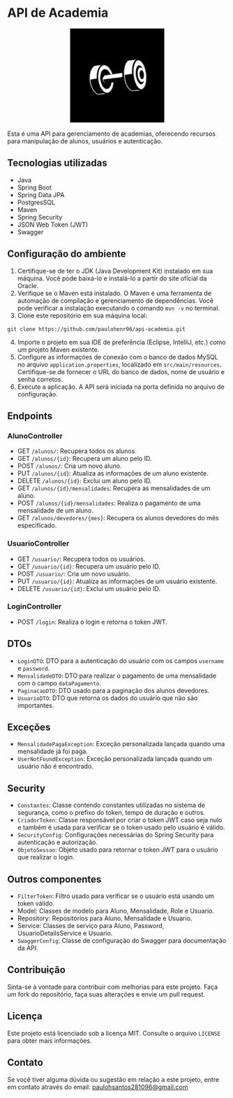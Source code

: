 # API de Academia
<p align="center">
  <img src="image.png" alt="alt text">
</p>
Esta é uma API para gerenciamento de academias, oferecendo recursos para manipulação de alunos, usuários e autenticação.

## Tecnologias utilizadas
- Java
- Spring Boot
- Spring Data JPA
- PostgresSQL
- Maven
- Spring Security
- JSON Web Token (JWT)
- Swagger

## Configuração do ambiente
1. Certifique-se de ter o JDK (Java Development Kit) instalado em sua máquina. Você pode baixá-lo e instalá-lo a partir do site oficial da Oracle.
2. Verifique se o Maven está instalado. O Maven é uma ferramenta de automação de compilação e gerenciamento de dependências. Você pode verificar a instalação executando o comando `mvn -v` no terminal.
3. Clone este repositório em sua máquina local:
```
git clone https://github.com/paulohenr96/api-academia.git
```
4. Importe o projeto em sua IDE de preferência (Eclipse, IntelliJ, etc.) como um projeto Maven existente.
5. Configure as informações de conexão com o banco de dados MySQL no arquivo `application.properties`, localizado em `src/main/resources`. Certifique-se de fornecer o URL do banco de dados, nome de usuário e senha corretos.
6. Execute a aplicação. A API será iniciada na porta definida no arquivo de configuração.

## Endpoints
### AlunoController
- GET `/alunos/`: Recupera todos os alunos.
- GET `/alunos/{id}`: Recupera um aluno pelo ID.
- POST `/alunos/`: Cria um novo aluno.
- PUT `/alunos/{id}`: Atualiza as informações de um aluno existente.
- DELETE `/alunos/{id}`: Exclui um aluno pelo ID.
- GET `/alunos/{id}/mensalidades`: Recupera as mensalidades de um aluno.
- POST `/alunos/{id}/mensalidades`: Realiza o pagamento de uma mensalidade de um aluno.
- GET `/alunos/devedores/{mes}`: Recupera os alunos devedores do mês especificado.

### UsuarioController
- GET `/usuario/`: Recupera todos os usuários.
- GET `/usuario/{id}`: Recupera um usuário pelo ID.
- POST `/usuario/`: Cria um novo usuário.
- PUT `/usuario/{id}`: Atualiza as informações de um usuário existente.
- DELETE `/usuario/{id}`: Exclui um usuário pelo ID.

### LoginController
- POST `/login`: Realiza o login e retorna o token JWT.

## DTOs
- `LoginDTO`: DTO para a autenticação do usuário com os campos `username` e `password`.
- `MensalidadeDTO`: DTO para realizar o pagamento de uma mensalidade com o campo `dataPagamento`.
- `PaginacaoDTO`: DTO usado para a paginação dos alunos devedores.
- `UsuarioDTO`: DTO que retorna os dados do usuário que não são importantes.

## Exceções
- `MensalidadePagaException`: Exceção personalizada lançada quando uma mensalidade já foi paga.
- `UserNotFoundException`: Exceção personalizada lançada quando um usuário não é encontrado.

## Security
- `Constantes`: Classe contendo constantes utilizadas no sistema de segurança, como o prefixo do token, tempo de duração e outros.
- `CriadorToken`: Classe responsável por criar o token JWT caso seja nulo
 e também é usada para verificar se o token usado pelo usuário é válido.
- `SecurityConfig`: Configurações necessárias do Spring Security para autenticação e autorização.
- `ObjetoSessao`: Objeto usado para retornar o token JWT para o usuário que realizar o login.

## Outros componentes
- `FilterToken`: Filtro usado para verificar se o usuário está usando um token válido.
- Model: Classes de modelo para Aluno, Mensalidade, Role e Usuario.
- Repository: Repositórios para Aluno, Mensalidade e Usuario.
- Service: Classes de serviço para Aluno, Password, UsuarioDetailsService e Usuario.
- `SwaggerConfig`: Classe de configuração do Swagger para documentação da API.

## Contribuição
Sinta-se à vontade para contribuir com melhorias para este projeto. Faça um fork do repositório, faça suas alterações e envie um pull request.

## Licença
Este projeto está licenciado sob a licença MIT. Consulte o arquivo `LICENSE` para obter mais informações.

## Contato
Se você tiver alguma dúvida ou sugestão em relação a este projeto, entre em contato através do email: paulohsantos281096@gmail.com
